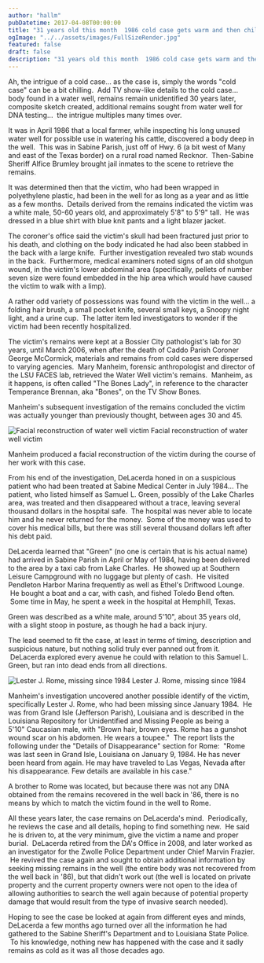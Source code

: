 ```yaml
---
author: "hallm"
pubDatetime: 2017-04-08T00:00:00
title: "31 years old this month  1986 cold case gets warm and then chills again"
ogImage: "../../assets/images/FullSizeRender.jpg"
featured: false
draft: false
description: "31 years old this month  1986 cold case gets warm and then chills again"
---
```


Ah, the intrigue of a cold case... as the case is, simply the words "cold case" can be a bit chilling.  Add TV show-like details to the cold case... body found in a water well, remains remain unidentified 30 years later, composite sketch created, additional remains sought from water well for DNA testing...  the intrigue multiples many times over.

It was in April 1986 that a local farmer, while inspecting his long unused water well for possible use in watering his cattle, discovered a body deep in the well.  This was in Sabine Parish, just off of Hwy. 6 (a bit west of Many and east of the Texas border) on a rural road named Recknor.  Then-Sabine Sheriff Alfice Brumley brought jail inmates to the scene to retrieve the remains.

It was determined then that the victim, who had been wrapped in polyethylene plastic, had been in the well for as long as a year and as little as a few months.  Details derived from the remains indicated the victim was a white male, 50-60 years old, and approximately 5'8" to 5'9" tall.  He was dressed in a blue shirt with blue knit pants and a light blazer jacket.

The coroner's office said the victim's skull had been fractured just prior to his death, and clothing on the body indicated he had also been stabbed in the back with a large knife.  Further investigation revealed two stab wounds in the back.  Furthermore, medical examiners noted signs of an old shotgun wound, in the victim's lower abdominal area (specifically, pellets of number seven size were found embedded in the hip area which would have caused the victim to walk with a limp).

A rather odd variety of possessions was found with the victim in the well... a folding hair brush, a small pocket knife, several small keys, a Snoopy night light, and a urine cup.  The latter item led investigators to wonder if the victim had been recently hospitalized.

The victim's remains were kept at a Bossier City pathologist's lab for 30 years, until March 2006, when after the death of Caddo Parish Coroner George McCormick, materials and remains from cold cases were dispersed to varying agencies.  Mary Manheim, forensic anthropologist and director of the LSU FACES lab, retrieved the Water Well victim's remains.  Manheim, as it happens, is often called "The Bones Lady", in reference to the character Temperance Brennan, aka "Bones", on the TV Show Bones.

Manheim's subsequent investigation of the remains concluded the victim was actually younger than previously thought, between ages 30 and 45.

![Facial reconstruction of water well victim](@assets/images//FullSizeRender.jpg) Facial reconstruction of water well victim

Manheim produced a facial reconstruction of the victim during the course of her work with this case.

From his end of the investigation, DeLacerda honed in on a suspicious patient who had been treated at Sabine Medical Center in July 1984... The patient, who listed himself as Samuel L. Green, possibly of the Lake Charles area, was treated and then disappeared without a trace, leaving several thousand dollars in the hospital safe.  The hospital was never able to locate him and he never returned for the money.  Some of the money was used to cover his medical bills, but there was still several thousand dollars left after his debt paid.

DeLacerda learned that "Green" (no one is certain that is his actual name) had arrived in Sabine Parish in April or May of 1984, having been delivered to the area by a taxi cab from Lake Charles.  He showed up at Southern Leisure Campground with no luggage but plenty of cash.  He visited Pendleton Harbor Marina frequently as well as Ethel's Driftwood Lounge.  He bought a boat and a car, with cash, and fished Toledo Bend often.  Some time in May, he spent a week in the hospital at Hemphill, Texas.

Green was described as a white male, around 5'10", about 35 years old, with a slight stoop in posture, as though he had a back injury.

The lead seemed to fit the case, at least in terms of timing, description and suspicious nature, but nothing solid truly ever panned out from it.  DeLacerda explored every avenue he could with relation to this Samuel L. Green, but ran into dead ends from all directions.

![Lester J. Rome, missing since 1984](@assets/images//IMG_4165.jpg) Lester J. Rome, missing since 1984

Manheim's investigation uncovered another possible identify of the victim, specifically Lester J. Rome, who had been missing since January 1984.  He was from Grand Isle (Jefferson Parish), Louisiana and is described in the Louisiana Repository for Unidentified and Missing People as being a 5'10" Caucasian male, with "Brown hair, brown eyes. Rome has a gunshot wound scar on his abdomen. He wears a toupee."  The report lists the following under the "Details of Disappearance" section for Rome:  "Rome was last seen in Grand Isle, Louisiana on January 9, 1984. He has never been heard from again. He may have traveled to Las Vegas, Nevada after his disappearance. Few details are available in his case."

A brother to Rome was located, but because there was not any DNA obtained from the remains recovered in the well back in '86, there is no means by which to match the victim found in the well to Rome.

All these years later, the case remains on DeLacerda's mind.  Periodically, he reviews the case and all details, hoping to find something new.  He said he is driven to, at the very minimum, give the victim a name and proper burial.  DeLacerda retired from the DA's Office in 2008, and later worked as an investigator for the Zwolle Police Department under Chief Marvin Frazier.  He revived the case again and sought to obtain additional information by seeking missing remains in the well (the entire body was not recovered from the well back in '86), but that didn't work out (the well is located on private property and the current property owners were not open to the idea of allowing authorities to search the well again because of potential property damage that would result from the type of invasive search needed).

Hoping to see the case be looked at again from different eyes and minds, DeLacerda a few months ago turned over all the information he had gathered to the Sabine Sheriff's Department and to Louisiana State Police.  To his knowledge, nothing new has happened with the case and it sadly remains as cold as it was all those decades ago.